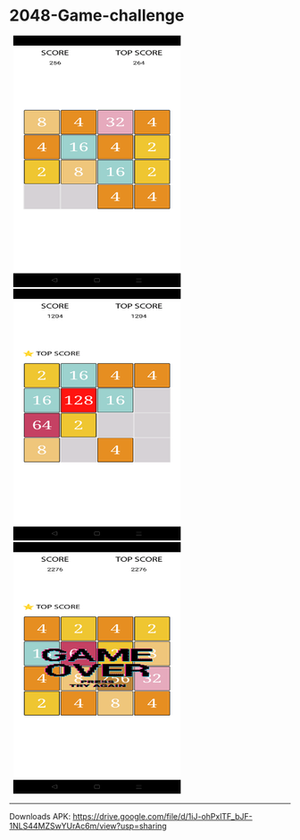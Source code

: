 # 2048-Game-challenge
<div>
<img src="https://github.com/MohamedCS1/2048-Game-challenge/blob/main/app/src/main/res/Screens/Screenshot_20221130-164342.png" alt="alt text" width="300" height="450" hspace="7">
<img src="https://github.com/MohamedCS1/2048-Game-challenge/blob/main/app/src/main/res/Screens/Screenshot_20221130-164418.png" alt="alt text" width="300" height="450" hspace="7">
<img src="https://github.com/MohamedCS1/2048-Game-challenge/blob/main/app/src/main/res/Screens/Screenshot_20221130-164508.png" alt="alt text" width="300" height="450" hspace="7">

***************************************************************************

Downloads APK:
https://drive.google.com/file/d/1iJ-ohPxlTF_bJF-1NLS44MZSwYUrAc6m/view?usp=sharing
</div>
